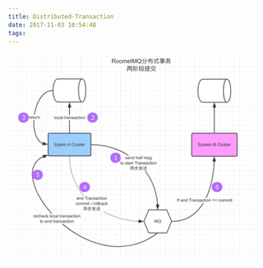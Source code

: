 ```yaml
---
title: Distributed-Transaction
date: 2017-11-03 10:54:48
tags:
---
```



![你想输入的替代文字](Distributed-Transaction/transaction_rocketmq.gif)